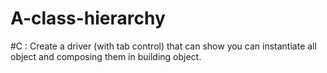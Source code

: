 # A-class-hierarchy
#C : Create a driver (with tab control) that can show you can instantiate all object and composing them in building object.
